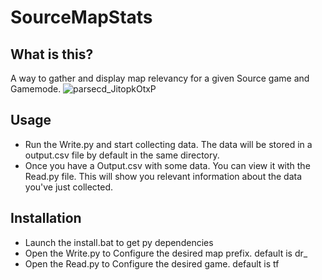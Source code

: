 
# SourceMapStats


## What is this?
A way to gather and display map relevancy for a given Source game and Gamemode.
![parsecd_JitopkOtxP](https://user-images.githubusercontent.com/29761720/216379923-94c30771-f4c8-45ac-81af-e2708c6b1598.png)



## Usage
* Run the Write.py and start collecting data.
The data will be stored in a output.csv file by default in the same directory.
* Once you have a Output.csv with some data. You can view it with the Read.py file.
This will show you relevant information about the data you've just collected.

## Installation
* Launch the install.bat to get py dependencies
* Open the Write.py to Configure the desired map prefix. default is dr_
* Open the Read.py to Configure the desired game. default is tf

